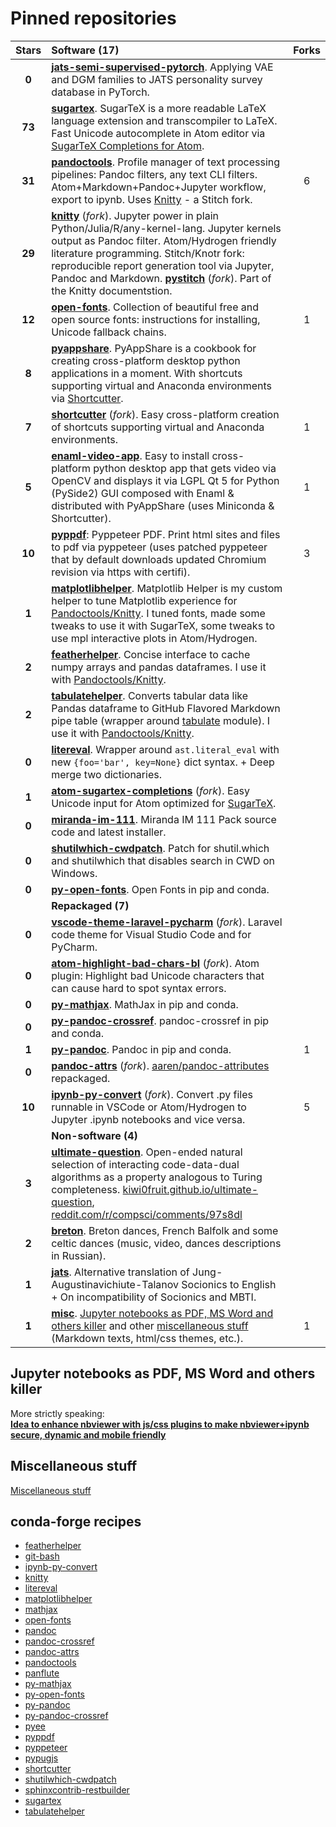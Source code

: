 # Pinned repositories

| Stars  | Software (17) | Forks |
|:------:|:--------------|:-----:|
| **0** | [**jats-semi-supervised-pytorch**](https://github.com/kiwi0fruit/jats-semi-supervised-pytorch). Applying VAE and DGM families to JATS personality survey database in PyTorch. | |
| **73** | [**sugartex**](https://github.com/kiwi0fruit/sugartex). SugarTeX is a more readable LaTeX language extension and transcompiler to LaTeX. Fast Unicode autocomplete in Atom editor via [SugarTeX Completions for Atom](https://github.com/kiwi0fruit/sugartex-completions). | |
| **31** | [**pandoctools**](https://github.com/kiwi0fruit/pandoctools). Profile manager of text processing pipelines: Pandoc filters, any text CLI filters. Atom+Markdown+Pandoc+Jupyter workflow, export to ipynb. Uses [Knitty](https://github.com/kiwi0fruit/knitty) - a Stitch fork. | 6 |
| **29**  | [**knitty**](https://github.com/kiwi0fruit/knitty) (*fork*). Jupyter power in plain Python/Julia/R/any-kernel-lang. Jupyter kernels output as Pandoc filter. Atom/Hydrogen friendly literature programming. Stitch/Knotr fork: reproducible report generation tool via Jupyter, Pandoc and Markdown. [**pystitch**](https://github.com/kiwi0fruit/pystitch/tree/src) (*fork*). Part of the Knitty documentstion. | |
| **12**  | [**open-fonts**](https://github.com/kiwi0fruit/open-fonts). Collection of beautiful free and open source fonts: instructions for installing, Unicode fallback chains. | 1 |
| **8**  | [**pyappshare**](https://github.com/kiwi0fruit/pyappshare). PyAppShare is a cookbook for creating cross-platform desktop python applications in a moment. With shortcuts supporting virtual and Anaconda environments via [Shortcutter](https://github.com/kiwi0fruit/shortcutter). | |
| **7**  | [**shortcutter**](https://github.com/kiwi0fruit/shortcutter) (*fork*). Easy cross-platform creation of shortcuts supporting virtual and Anaconda environments. | 1 |
| **5**  | [**enaml-video-app**](https://github.com/kiwi0fruit/enaml-video-app). Easy to install cross-platform python desktop app that gets video via OpenCV and displays it via LGPL Qt 5 for Python (PySide2) GUI composed with Enaml & distributed with PyAppShare (uses Miniconda & Shortcutter). | 1 |
| **10**  | [**pyppdf**](https://github.com/kiwi0fruit/pyppdf): Pyppeteer PDF. Print html sites and files to pdf via pyppeteer (uses patched pyppeteer that by default downloads updated Chromium revision via https with certifi). | 3 |
| **1**  | [**matplotlibhelper**](https://github.com/kiwi0fruit/matplotlibhelper). Matplotlib Helper is my custom helper to tune Matplotlib experience for [Pandoctools/Knitty](https://github.com/kiwi0fruit/pandoctools). I tuned fonts, made some tweaks to use it with SugarTeX, some tweaks to use mpl interactive plots in Atom/Hydrogen. | |
| **2**  | [**featherhelper**](https://github.com/kiwi0fruit/featherhelper). Concise interface to cache numpy arrays and pandas dataframes. I use it with  [Pandoctools/Knitty](https://github.com/kiwi0fruit/pandoctools). | |
| **2**  | [**tabulatehelper**](https://github.com/kiwi0fruit/tabulatehelper). Converts tabular data like Pandas dataframe to GitHub Flavored Markdown pipe table (wrapper around [tabulate](https://pypi.org/project/tabulate/) module). I use it with  [Pandoctools/Knitty](https://github.com/kiwi0fruit/pandoctools). | |
| **0**  | [**litereval**](https://github.com/kiwi0fruit/litereval). Wrapper around `ast.literal_eval` with new `{foo='bar', key=None}` dict syntax. + Deep merge two dictionaries. | |
| **1**  | [**atom-sugartex-completions**](https://github.com/kiwi0fruit/sugartex-completions) (*fork*). Easy Unicode input for Atom optimized for [SugarTeX](https://github.com/kiwi0fruit/sugartex). | |
| **0**  | [**miranda-im-111**](https://github.com/kiwi0fruit/miranda-im-111). Miranda IM 111 Pack source code and latest installer. | |
| **0**  | [**shutilwhich-cwdpatch**](https://github.com/kiwi0fruit/shutilwhich-cwdpatch). Patch for shutil.which and shutilwhich that disables search in CWD on Windows. | |
| **0**  | [**py-open-fonts**](https://github.com/kiwi0fruit/py-open-fonts). Open Fonts in pip and conda. | |
|        | **Repackaged (7)** | |
| **0**  | [**vscode-theme-laravel-pycharm**](https://github.com/kiwi0fruit/vscode-theme-laravel-pycharm) (*fork*). Laravel code theme for Visual Studio Code and for PyCharm. | |
| **0**  | [**atom-highlight-bad-chars-bl**](https://github.com/kiwi0fruit/atom-highlight-bad-chars-bl) (*fork*). Atom plugin: Highlight bad Unicode characters that can cause hard to spot syntax errors. | |
| **0**  | [**py-mathjax**](https://github.com/kiwi0fruit/py-mathjax). MathJax in pip and conda. | |
| **0**  | [**py-pandoc-crossref**](https://github.com/kiwi0fruit/py-pandoc-crossref). pandoc-crossref in pip and conda. | |
| **1**  | [**py-pandoc**](https://github.com/kiwi0fruit/py-pandoc). Pandoc in pip and conda. | 1 |
| **0**  | [**pandoc-attrs**](https://github.com/kiwi0fruit/pandoc-attrs) (*fork*). [aaren/pandoc-attributes](https://github.com/aaren/pandoc-attributes) repackaged. | |
| **10**  | [**ipynb-py-convert**](https://github.com/kiwi0fruit/ipynb-py-convert) (*fork*). Convert .py files runnable in VSCode or Atom/Hydrogen to Jupyter .ipynb notebooks and vice versa. | 5 |
|        | **Non-software (4)** | |
| **3**  | [**ultimate-question**](https://github.com/kiwi0fruit/ultimate-question). Open-ended natural selection of interacting code-data-dual algorithms as a property analogous to Turing completeness. [kiwi0fruit.github.io/ultimate-question](https://kiwi0fruit.github.io/ultimate-question), [reddit.com/r/compsci/comments/97s8dl](https://www.reddit.com/r/compsci/comments/97s8dl/on_natural_selection_of_the_laws_of_nature/) | |
| **2**  | [**breton**](https://github.com/kiwi0fruit/breton). Breton dances, French Balfolk and some celtic dances (music, video, dances descriptions in Russian). | |
| **1**  | [**jats**](https://github.com/kiwi0fruit/jats). Alternative translation of Jung-Augustinavichiute-Talanov Socionics to English + On incompatibility of Socionics and MBTI. | |
| **1**  | [**misc**](https://github.com/kiwi0fruit/misc). [Jupyter notebooks as PDF, MS Word and others killer](src/pdf_and_word_killer.md) and other [miscellaneous stuff](src/misc.md) (Markdown texts, html/css themes, etc.). | 1 |


## Jupyter notebooks as PDF, MS Word and others killer

More strictly speaking:  
[**Idea to enhance nbviewer with js/css plugins to make nbviewer+ipynb secure, dynamic and mobile friendly**](src/pdf_and_word_killer.md)


## Miscellaneous stuff

[Miscellaneous stuff](src/misc.md)


## conda-forge recipes

* [featherhelper](https://github.com/conda-forge/featherhelper-feedstock)
* [git-bash](https://github.com/conda-forge/git-bash-feedstock)
* [ipynb-py-convert](https://github.com/conda-forge/ipynb-py-convert-feedstock)
* [knitty](https://github.com/conda-forge/knitty-feedstock)
* [litereval](https://github.com/conda-forge/litereval-feedstock)
* [matplotlibhelper](https://github.com/conda-forge/matplotlibhelper-feedstock)
* [mathjax](https://github.com/conda-forge/mathjax-feedstock)
* [open-fonts](https://github.com/conda-forge/open-fonts-feedstock)
* [pandoc](https://github.com/conda-forge/pandoc-feedstock)
* [pandoc-crossref](https://github.com/conda-forge/pandoc-crossref-feedstock)
* [pandoc-attrs](https://github.com/conda-forge/pandoc-attrs-feedstock)
* [pandoctools](https://github.com/conda-forge/pandoctools-feedstock)
* [panflute](https://github.com/conda-forge/panflute-feedstock)
* [py-mathjax](https://github.com/conda-forge/py-mathjax-feedstock)
* [py-open-fonts](https://github.com/conda-forge/py-open-fonts-feedstock)
* [py-pandoc](https://github.com/conda-forge/py-pandoc-feedstock)
* [py-pandoc-crossref](https://github.com/conda-forge/py-pandoc-crossref-feedstock)
* [pyee](https://github.com/conda-forge/pyee-feedstock)
* [pyppdf](https://github.com/conda-forge/pyppdf-feedstock)
* [pyppeteer](https://github.com/conda-forge/pyppeteer-feedstock)
* [pypugjs](https://github.com/conda-forge/pypugjs-feedstock)
* [shortcutter](https://github.com/conda-forge/shortcutter-feedstock)
* [shutilwhich-cwdpatch](https://github.com/conda-forge/shutilwhich-cwdpatch-feedstock)
* [sphinxcontrib-restbuilder](https://github.com/conda-forge/sphinxcontrib-restbuilder-feedstock)
* [sugartex](https://github.com/conda-forge/sugartex-feedstock)
* [tabulatehelper](https://github.com/conda-forge/tabulatehelper-feedstock)
